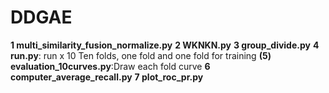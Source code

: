 # DDGAE
**1 multi_similarity_fusion_normalize.py** 
**2 WKNKN.py** 
**3 group_divide.py**
**4 run.py**: run x 10  Ten folds, one fold and one fold for training 
**(5) evaluation_10curves.py**:Draw each fold curve
**6 computer_average_recall.py**
**7 plot_roc_pr.py**
